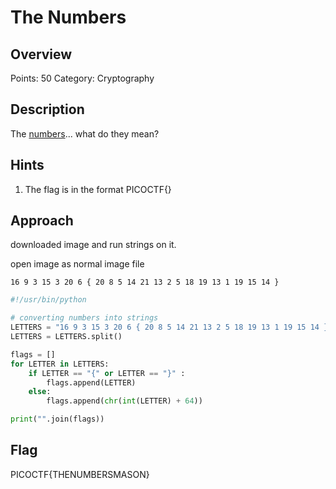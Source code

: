 # The Numbers

## Overview

Points: 50
Category: Cryptography

## Description

The [numbers](https://jupiter.challenges.picoctf.org/static/f209a32253affb6f547a585649ba4fda/the_numbers.png)... what do they mean?

## Hints

1. The flag is in the format PICOCTF{}


## Approach

downloaded image and run strings on it.

open image as normal image file

```
16 9 3 15 3 20 6 { 20 8 5 14 21 13 2 5 18 19 13 1 19 15 14 }
```

```python
#!/usr/bin/python

# converting numbers into strings
LETTERS = "16 9 3 15 3 20 6 { 20 8 5 14 21 13 2 5 18 19 13 1 19 15 14 }"
LETTERS = LETTERS.split()

flags = []
for LETTER in LETTERS:
	if LETTER == "{" or LETTER == "}" :
		flags.append(LETTER)
	else:
		flags.append(chr(int(LETTER) + 64))

print("".join(flags))
```

## Flag

PICOCTF{THENUMBERSMASON}
